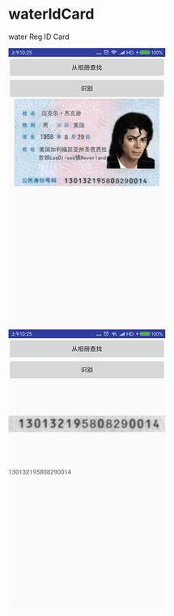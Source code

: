 # waterIdCard
water Reg ID Card



![image](https://github.com/caiyishui/waterIdCard/blob/master/raw/id_01.png)
![image](https://github.com/caiyishui/waterIdCard/blob/master/raw/id_02.png)
